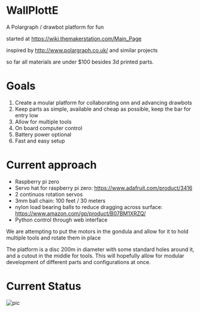 # WallPlottE
A Polargraph / drawbot platform for fun

started at https://wiki.themakerstation.com/Main_Page

inspired by http://www.polargraph.co.uk/ and similar projects

so far all materials are under $100 besides 3d printed parts.

# Goals

1. Create a moular platform for collaborating onn and advancing drawbots
2. Keep parts as simple, available and cheap as possible, keep the bar for entry low
3. Allow for multiple tools
4. On board computer control
5. Battery power optional
6. Fast and easy setup

# Current approach

- Raspberry pi zero
- Servo hat for raspberry pi zero: https://www.adafruit.com/product/3416
- 2 continuos rotation servos
- 3mm ball chain: 100 feet / 30 meters
- nylon load bearing balls to reduce dragging across surface: https://www.amazon.com/gp/product/B07BM1XRZQ/
- Python control through web interface

We are attempting to put the motors in the gondula and allow for it to hold multiple tools and rotate them in place

The platform is a disc 200m in diameter with some standard holes around it, and a cutout in the middle for tools. This will hopefully allow for modular development of different parts and configurations at once.

# Current Status

![pic](pic.jpg)
